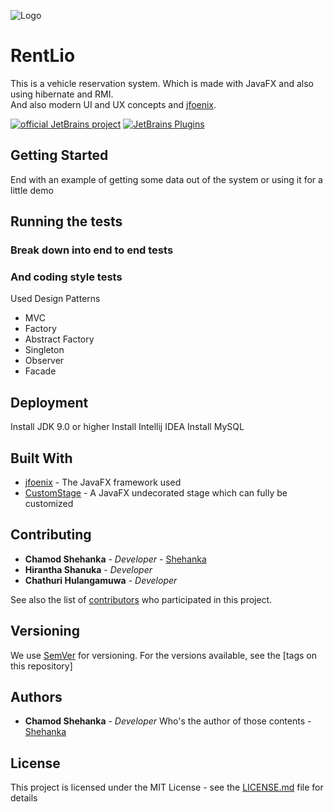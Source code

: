 ![Logo](https://github.com/Shehanka/RentLio/blob/master/RentLioClient/src/com/chamodshehanka/rentLioClient/view/images/rentlio-background.jpg)
# RentLio
This is a vehicle reservation system. Which is made with JavaFX and also using hibernate and RMI. \
And also modern UI and UX concepts and  [jfoenix](http://www.jfoenix.com/).

[![official JetBrains project](http://jb.gg/badges/official.svg)](https://confluence.jetbrains.com/display/ALL/JetBrains+on+GitHub)
[![JetBrains Plugins](https://img.shields.io/jetbrains/plugin/v/9630-a8translate.svg)](https://plugins.jetbrains.com/)
## Getting Started

 


End with an example of getting some data out of the system or using it for a little demo

## Running the tests



### Break down into end to end tests





### And coding style tests
Used Design Patterns
* MVC 
* Factory
* Abstract Factory
* Singleton 
* Observer
* Facade 


## Deployment
Install JDK 9.0 or higher
Install Intellij IDEA 
Install MySQL

## Built With

* [jfoenix](http://www.jfoenix.com/) - The JavaFX framework used
* [CustomStage](https://github.com/Oshan96/CustomStage) - A JavaFX undecorated stage which can fully be customized

## Contributing

* **Chamod Shehanka** - *Developer* - [Shehanka](https://github.com/Shehanka)
* **Hirantha Shanuka** - *Developer*
* **Chathuri Hulangamuwa** - *Developer*


See also the list of [contributors](https://github.com/Shehanka/RentLio/graphs/contributors) who participated in this project.

## Versioning

We use [SemVer](http://semver.org/) for versioning. For the versions available, see the [tags on this repository] 

## Authors

* **Chamod Shehanka** - *Developer* Who's the author of those contents - [Shehanka](https://github.com/Shehanka)

## License

This project is licensed under the MIT License - see the [LICENSE.md](https://github.com/Shehanka/RentLio/blob/master/LICENSE) file for details
